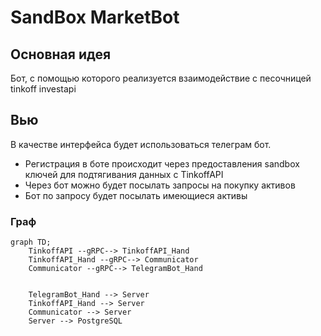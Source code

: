 # SandBox MarketBot

## Основная идея
Бот, с помощью которого реализуется взаимодействие с песочницей tinkoff investapi



## Вью
В качестве интерфейса будет использоваться телеграм бот.
- Регистрация в боте происходит через предоставления sandbox ключей для подтягивания данных с TinkoffAPI
- Через бот можно будет посылать запросы на покупку активов
- Бот по запросу будет посылать имеющиеся активы


### Граф
``` mermaid
graph TD;
    TinkoffAPI --gRPC--> TinkoffAPI_Hand
    TinkoffAPI_Hand --gRPC--> Communicator
    Communicator --gRPC--> TelegramBot_Hand


    TelegramBot_Hand --> Server
    TinkoffAPI_Hand --> Server
    Communicator --> Server    
    Server --> PostgreSQL
```


